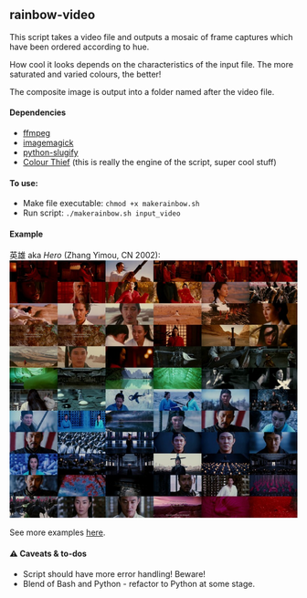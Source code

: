 ## rainbow-video

This script takes a video file and outputs a mosaic of frame captures which have been ordered according to hue.   

How cool it looks depends on the characteristics of the input file. The more saturated and varied colours, the better!

The composite image is output into a folder named after the video file.

#### Dependencies
* [ffmpeg](https://ffmpeg.org/)
* [imagemagick](https://www.imagemagick.org/script/index.php)
* [python-slugify](https://github.com/un33k/python-slugify)
* [Colour Thief](https://github.com/fengsp/color-thief-py) (this is really the engine of the script, super cool stuff)

#### To use:
* Make file executable: `chmod +x makerainbow.sh`  
* Run script: `./makerainbow.sh input_video`

#### Example

英雄 aka _Hero_ (Zhang Yimou, CN 2002):    
![Hero (2002) image mosaic](./images/hero-ying-xiong-2002_montage_750w.jpg "Hero (2002) image mosaic")

See more examples [here](./examples.md).

#### ⚠ Caveats & to-dos
* Script should have more error handling! Beware!
* Blend of Bash and Python - refactor to Python at some stage.
